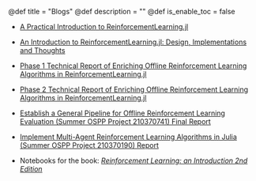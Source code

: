 @def title = "Blogs"
@def description = ""
@def is_enable_toc = false

- [A Practical Introduction to ReinforcementLearning.jl](/blog/a_practical_introduction_to_RL.jl)

- [An Introduction to ReinforcementLearning.jl: Design, Implementations and Thoughts](/blog/an_introduction_to_reinforcement_learning_jl_design_implementations_thoughts)

- [Phase 1 Technical Report of Enriching Offline Reinforcement Learning Algorithms in ReinforcementLearning.jl](/blog/phase1_technical_report_of_enriching_offline_reinforcement_learning_algorithms_in_reinforcement_learning_jl)

- [Phase 2 Technical Report of Enriching Offline Reinforcement Learning Algorithms in ReinforcementLearning.jl](/blog/phase2_technical_report_of_enriching_offline_reinforcement_learning_algorithms_in_reinforcement_learning_jl)

- [Establish a General Pipeline for Offline Reinforcement Learning Evaluation (Summer OSPP Project 210370741) Final Report](/blog/ospp_final_term_report_210370741)

- [Implement Multi-Agent Reinforcement Learning Algorithms in Julia (Summer OSPP Project 210370190) Report](/blog/ospp_report_210370190)

- Notebooks for the book: [*Reinforcement Learning: an Introduction 2nd
  Edition*](https://juliareinforcementlearning.org/ReinforcementLearningAnIntroduction.jl/)